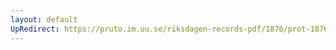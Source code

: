 ```yaml
---
layout: default
UpRedirect: https://pruto.im.uu.se/riksdagen-records-pdf/1876/prot-1876--ak--052/prot-1876--ak--052_038.pdf
---
```

